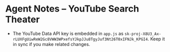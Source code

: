 # Agent Notes – YouTube Search Theater

- The YouTube Data API key is embedded in `app.js` as `sk-proj-X8U3_Ax-rLUXFgUiwReW2Gc8VWW3WPxefsYJkpJJu8TgyJuf3Nt26T0xIFNJk_KPGI4`. Keep it in sync if you make related changes.
